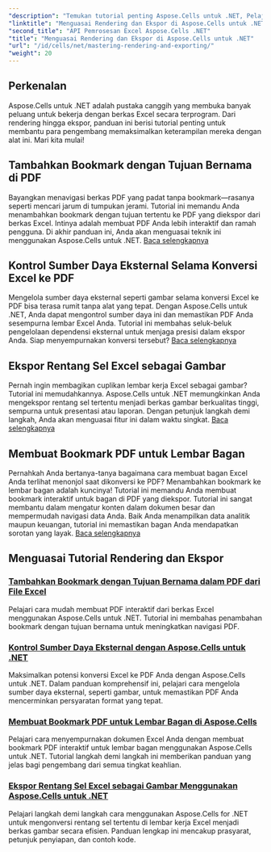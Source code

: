 ```yaml
---
"description": "Temukan tutorial penting Aspose.Cells untuk .NET, Pelajari cara merender, mengekspor, mengelola sumber daya, menambahkan bookmark, dan banyak lagi dengan panduan terperinci kami."
"linktitle": "Menguasai Rendering dan Ekspor di Aspose.Cells untuk .NET"
"second_title": "API Pemrosesan Excel Aspose.Cells .NET"
"title": "Menguasai Rendering dan Ekspor di Aspose.Cells untuk .NET"
"url": "/id/cells/net/mastering-rendering-and-exporting/"
"weight": 20
---
```


## Perkenalan

Aspose.Cells untuk .NET adalah pustaka canggih yang membuka banyak peluang untuk bekerja dengan berkas Excel secara terprogram. Dari rendering hingga ekspor, panduan ini berisi tutorial penting untuk membantu para pengembang memaksimalkan keterampilan mereka dengan alat ini. Mari kita mulai!

## Tambahkan Bookmark dengan Tujuan Bernama di PDF  
Bayangkan menavigasi berkas PDF yang padat tanpa bookmark—rasanya seperti mencari jarum di tumpukan jerami. Tutorial ini memandu Anda menambahkan bookmark dengan tujuan tertentu ke PDF yang diekspor dari berkas Excel. Intinya adalah membuat PDF Anda lebih interaktif dan ramah pengguna. Di akhir panduan ini, Anda akan menguasai teknik ini menggunakan Aspose.Cells untuk .NET. [Baca selengkapnya](./add-bookmarks-with-named-destinations/)

## Kontrol Sumber Daya Eksternal Selama Konversi Excel ke PDF  
Mengelola sumber daya eksternal seperti gambar selama konversi Excel ke PDF bisa terasa rumit tanpa alat yang tepat. Dengan Aspose.Cells untuk .NET, Anda dapat mengontrol sumber daya ini dan memastikan PDF Anda sesempurna lembar Excel Anda. Tutorial ini membahas seluk-beluk pengelolaan dependensi eksternal untuk menjaga presisi dalam ekspor Anda. Siap menyempurnakan konversi tersebut? [Baca selengkapnya](./control-external-resources/)

## Ekspor Rentang Sel Excel sebagai Gambar  
Pernah ingin membagikan cuplikan lembar kerja Excel sebagai gambar? Tutorial ini memudahkannya. Aspose.Cells untuk .NET memungkinkan Anda mengekspor rentang sel tertentu menjadi berkas gambar berkualitas tinggi, sempurna untuk presentasi atau laporan. Dengan petunjuk langkah demi langkah, Anda akan menguasai fitur ini dalam waktu singkat. [Baca selengkapnya](./export-excel-cell-ranges-as-images/)

## Membuat Bookmark PDF untuk Lembar Bagan
Pernahkah Anda bertanya-tanya bagaimana cara membuat bagan Excel Anda terlihat menonjol saat dikonversi ke PDF? Menambahkan bookmark ke lembar bagan adalah kuncinya! Tutorial ini memandu Anda membuat bookmark interaktif untuk bagan di PDF yang diekspor. Tutorial ini sangat membantu dalam mengatur konten dalam dokumen besar dan mempermudah navigasi data Anda. Baik Anda menampilkan data analitik maupun keuangan, tutorial ini memastikan bagan Anda mendapatkan sorotan yang layak. [Baca selengkapnya](./creating-pdf-bookmark-for-chart-sheet/)

## Menguasai Tutorial Rendering dan Ekspor
### [Tambahkan Bookmark dengan Tujuan Bernama dalam PDF dari File Excel](./add-bookmarks-with-named-destinations/)
Pelajari cara mudah membuat PDF interaktif dari berkas Excel menggunakan Aspose.Cells untuk .NET. Tutorial ini membahas penambahan bookmark dengan tujuan bernama untuk meningkatkan navigasi PDF.
### [Kontrol Sumber Daya Eksternal dengan Aspose.Cells untuk .NET](./control-external-resources/)
Maksimalkan potensi konversi Excel ke PDF Anda dengan Aspose.Cells untuk .NET. Dalam panduan komprehensif ini, pelajari cara mengelola sumber daya eksternal, seperti gambar, untuk memastikan PDF Anda mencerminkan persyaratan format yang tepat.
### [Membuat Bookmark PDF untuk Lembar Bagan di Aspose.Cells](./creating-pdf-bookmark-for-chart-sheet/)
Pelajari cara menyempurnakan dokumen Excel Anda dengan membuat bookmark PDF interaktif untuk lembar bagan menggunakan Aspose.Cells untuk .NET. Tutorial langkah demi langkah ini memberikan panduan yang jelas bagi pengembang dari semua tingkat keahlian.
### [Ekspor Rentang Sel Excel sebagai Gambar Menggunakan Aspose.Cells untuk .NET](./export-excel-cell-ranges-as-images/)
Pelajari langkah demi langkah cara menggunakan Aspose.Cells for .NET untuk mengonversi rentang sel tertentu di lembar kerja Excel menjadi berkas gambar secara efisien. Panduan lengkap ini mencakup prasyarat, petunjuk penyiapan, dan contoh kode.